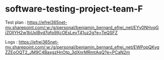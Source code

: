 # software-testing-project-team-F

Test plan : https://efrei365net-my.sharepoint.com/:w:/g/personal/benjamin_bernard_efrei_net/EYy0NHvqGjZOllYH2w1bUxIByd7qfp9XcOEsLeyT41uz2g?e=TeQSFZ

Logs : https://efrei365net-my.sharepoint.com/:w:/g/personal/benjamin_bernard_efrei_net/EWPopQKvgZZEoOQT2_JM9C4BaxgzHnOtp_3dXnrMRmtAqQ?e=PCaN2m
